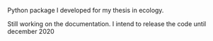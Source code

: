 Python package I developed for my thesis in ecology.

Still working on the documentation. I intend to release the code until december 2020
